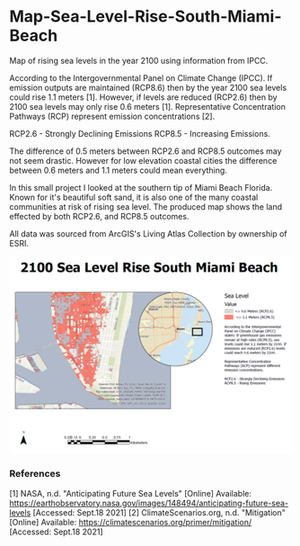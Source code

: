 # Map-Sea-Level-Rise-South-Miami-Beach
Map of rising sea levels in the year 2100 using information from IPCC.

According to the Intergovernmental Panel on Climate Change (IPCC). If emission outputs are maintained (RCP8.6) then by the year 2100 sea levels could rise 1.1 meters [1]. However, if levels are reduced (RCP2.6) then by 2100 sea levels may only rise 0.6 meters [1]. Representative Concentration Pathways (RCP) represent emission concentrations [2].

RCP2.6 - Strongly Declining Emissions
RCP8.5 - Increasing Emissions.

The difference of 0.5 meters between RCP2.6 and RCP8.5 outcomes may not seem drastic. However for low elevation coastal cities the difference between 0.6 meters and 1.1 meters could mean everything.

In this small project I looked at the southern tip of Miami Beach Florida. Known for it's beautiful soft sand, it is also one of the many coastal communities at risk of rising sea level. The produced map shows the land effected by both RCP2.6, and RCP8.5 outcomes.

All data was sourced from ArcGIS's Living Atlas Collection by ownership of ESRI.

![MBeach](https://github.com/samrknight12/GIS/blob/master/Map-Sea-Level-Rise-South-Miami-Beach/MiamiBeach.PNG)


### References
[1] NASA, n.d. "Anticipating Future Sea Levels" [Online] Available: https://earthobservatory.nasa.gov/images/148494/anticipating-future-sea-levels [Accessed: Sept.18 2021]
[2] ClimateScenarios.org, n.d. "Mitigation" [Online] Available: https://climatescenarios.org/primer/mitigation/ [Accessed: Sept.18 2021]
